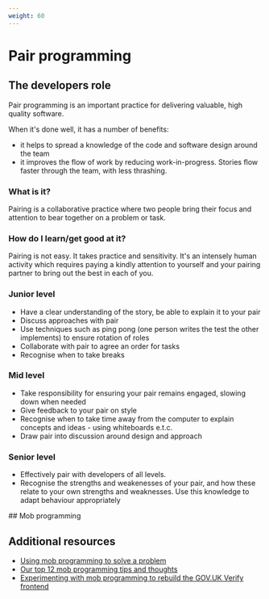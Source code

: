 ```yaml
---
weight: 60
---
```


# Pair programming

## The developers role

Pair programming is an important practice for delivering valuable, high quality software.

When it's done well, it has a number of benefits:

- it helps to spread a knowledge of the code and software design around the team
- it improves the flow of work by reducing work-in-progress. Stories flow faster through the team, with less thrashing.

### What is it?

Pairing is a collaborative practice where two people bring their focus and
attention to bear together on a problem or task.

### How do I learn/get good at it?

Pairing is not easy. It takes practice and sensitivity. It's an intensely human activity which requires paying a kindly attention to yourself and your pairing partner to bring out the best in each of you.

### Junior level
- Have a clear understanding of the story, be able to explain it to your pair
- Discuss approaches with pair
- Use techniques such as ping pong (one person writes the test the other implements) to ensure rotation of roles
- Collaborate with pair to agree an order for tasks
- Recognise when to take breaks

### Mid level
- Take responsibility for ensuring your pair remains engaged, slowing down when needed
- Give feedback to your pair on style
- Recognise when to take time away from the computer to explain concepts and ideas - using whiteboards e.t.c.
- Draw pair into discussion around design and approach

### Senior level
- Effectively pair with developers of all levels.
- Recognise the strengths and weakenesses of your pair, and how these relate to your own strengths and weaknesses. Use this knowledge to adapt behaviour appropriately

## Mob programming

## Additional resources

- [Using mob programming to solve a problem](https://gds.blog.gov.uk/2016/09/01/using-mob-programming-to-solve-a-problem/)
- [Our top 12 mob programming tips and thoughts](https://gdstechnology.blog.gov.uk/2016/09/08/our-top-12-mob-programming-tips-and-thoughts/)
- [Experimenting with mob programming to rebuild the GOV.UK Verify frontend](https://identityassurance.blog.gov.uk/2016/02/26/experimenting-with-mob-programming-to-rebuild-the-gov-uk-verify-frontend/)
